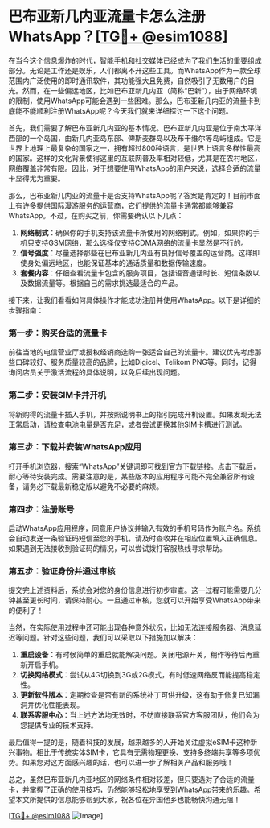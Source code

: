 # 巴布亚新几内亚流量卡怎么注册WhatsApp？[[TG💪+ @esim1088](https://t.me/s/esim1088)]

在当今这个信息爆炸的时代，智能手机和社交媒体已经成为了我们生活的重要组成部分。无论是工作还是娱乐，人们都离不开这些工具。而WhatsApp作为一款全球范围内广泛使用的即时通讯软件，其功能强大且免费，自然吸引了无数用户的目光。然而，在一些偏远地区，比如巴布亚新几内亚（简称“巴新”），由于网络环境的限制，使用WhatsApp可能会遇到一些困难。那么，巴布亚新几内亚的流量卡到底能不能顺利注册WhatsApp呢？今天我们就来详细探讨一下这个问题。

首先，我们需要了解巴布亚新几内亚的基本情况。巴布亚新几内亚是位于南太平洋西部的一个岛国，由新几内亚岛东部、俾斯麦群岛以及布干维尔等岛屿组成。它是世界上地理上最复杂的国家之一，拥有超过800种语言，是世界上语言多样性最高的国家。这样的文化背景使得这里的互联网普及率相对较低，尤其是在农村地区，网络覆盖非常有限。因此，对于想要使用WhatsApp的用户来说，选择合适的流量卡显得尤为重要。

那么，巴布亚新几内亚的流量卡是否支持WhatsApp呢？答案是肯定的！目前市面上有许多提供国际漫游服务的运营商，它们提供的流量卡通常都能够兼容WhatsApp。不过，在购买之前，你需要确认以下几点：

1. **网络制式**：确保你的手机支持该流量卡所使用的网络制式。例如，如果你的手机只支持GSM网络，那么选择仅支持CDMA网络的流量卡显然是不行的。
2. **信号强度**：尽量选择那些在巴布亚新几内亚有良好信号覆盖的运营商。这样即使身处偏远地区，也能保证基本的通话质量和数据传输速度。
3. **套餐内容**：仔细查看流量卡包含的服务项目，包括语音通话时长、短信条数以及数据流量等。根据自己的需求挑选最适合的产品。

接下来，让我们看看如何具体操作才能成功注册并使用WhatsApp。以下是详细的步骤指南：

### 第一步：购买合适的流量卡

前往当地的电信营业厅或授权经销商选购一张适合自己的流量卡。建议优先考虑那些口碑较好、服务质量较高的品牌，比如Digicel、Telikom PNG等。同时，记得询问店员关于激活流程的具体说明，以免后续出现问题。

### 第二步：安装SIM卡并开机

将新购得的流量卡插入手机，并按照说明书上的指引完成开机设置。如果发现无法正常启动，请检查电池电量是否充足，或者尝试更换其他SIM卡槽进行测试。

### 第三步：下载并安装WhatsApp应用

打开手机浏览器，搜索“WhatsApp”关键词即可找到官方下载链接。点击下载后，耐心等待安装完成。需要注意的是，某些版本的应用程序可能不完全兼容所有设备，请务必下载最新稳定版以避免不必要的麻烦。

### 第四步：注册账号

启动WhatsApp应用程序，同意用户协议并输入有效的手机号码作为账户名。系统会自动发送一条验证码短信至您的手机，请及时查收并在相应位置填入正确信息。如果遇到无法接收到验证码的情况，可以尝试拨打客服热线寻求帮助。

### 第五步：验证身份并通过审核

提交完上述资料后，系统会对您的身份信息进行初步审查。这一过程可能需要几分钟甚至更长时间，请保持耐心。一旦通过审核，您就可以开始享受WhatsApp带来的便利了！

当然，在实际使用过程中还可能出现各种意外状况，比如无法连接服务器、消息延迟等问题。针对这些问题，我们可以采取以下措施加以解决：

1. **重启设备**：有时候简单的重启就能解决问题。关闭电源开关，稍作等待后再重新开启手机。
2. **切换网络模式**：尝试从4G切换到3G或2G模式，有时低速网络反而能提高稳定性。
3. **更新软件版本**：定期检查是否有新的系统补丁可供升级，这有助于修复已知漏洞并优化性能表现。
4. **联系客服中心**：当上述方法均无效时，不妨直接联系官方客服团队，他们会为您提供专业的技术支持。

最后值得一提的是，随着科技的发展，越来越多的人开始关注虚拟eSIM卡这种新兴事物。相比于传统实体SIM卡，它具有无需物理更换、支持多终端共享等多项优势。如果您对这方面感兴趣的话，也可以进一步了解相关产品和服务哦！

总之，虽然巴布亚新几内亚地区的网络条件相对较差，但只要选对了合适的流量卡，并掌握了正确的使用技巧，仍然能够轻松地享受到WhatsApp带来的乐趣。希望本文所提供的信息能够帮到大家，祝各位在异国他乡也能畅快沟通无阻！

[[TG💪+ @esim1088](https://t.me/s/esim1088) ![Image](https://i.postimg.cc/4NQfJmqS/Snipaste-2025-05-13-00-14-12.png)]